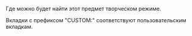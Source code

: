 Где можно будет найти этот предмет творческом режиме.

Вкладки с префиксом "CUSTOM:" соответствуют пользовательским вкладкам.